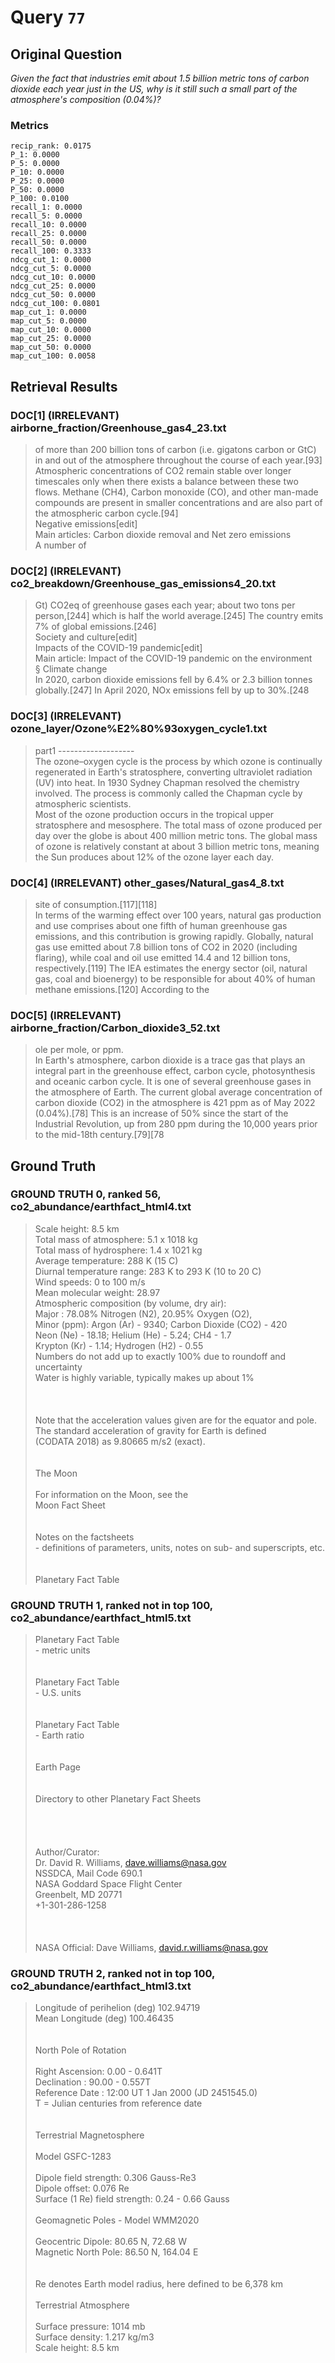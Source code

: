 # Query `77`

## Original Question

*Given the fact that industries emit about 1.5 billion metric tons of carbon dioxide each year just in the US, why is it still such a small part of the atmosphere's composition (0.04%)?*


### Metrics

```
recip_rank: 0.0175
P_1: 0.0000
P_5: 0.0000
P_10: 0.0000
P_25: 0.0000
P_50: 0.0000
P_100: 0.0100
recall_1: 0.0000
recall_5: 0.0000
recall_10: 0.0000
recall_25: 0.0000
recall_50: 0.0000
recall_100: 0.3333
ndcg_cut_1: 0.0000
ndcg_cut_5: 0.0000
ndcg_cut_10: 0.0000
ndcg_cut_25: 0.0000
ndcg_cut_50: 0.0000
ndcg_cut_100: 0.0801
map_cut_1: 0.0000
map_cut_5: 0.0000
map_cut_10: 0.0000
map_cut_25: 0.0000
map_cut_50: 0.0000
map_cut_100: 0.0058
```

## Retrieval Results

### DOC[1] (IRRELEVANT) airborne_fraction/Greenhouse_gas4_23.txt
> of more than 200 billion tons of carbon (i.e. gigatons carbon or GtC) in and out of the atmosphere throughout the course of each year.[93]  Atmospheric concentrations of CO2 remain stable over longer timescales only when there exists a balance between these two flows.  Methane (CH4), Carbon monoxide (CO), and other man-made compounds are present in smaller concentrations and are also part of the atmospheric carbon cycle.[94]<br>Negative emissions[edit]<br>Main articles: Carbon dioxide removal and Net zero emissions<br>A number of

### DOC[2] (IRRELEVANT) co2_breakdown/Greenhouse_gas_emissions4_20.txt
> Gt) CO2eq of greenhouse gases each year; about two tons per person,[244] which is half the world average.[245] The country emits 7% of global emissions.[246]<br>Society and culture[edit]<br>Impacts of the COVID-19 pandemic[edit]<br>Main article: Impact of the COVID-19 pandemic on the environment § Climate change<br>In 2020, carbon dioxide emissions fell by 6.4% or 2.3 billion tonnes globally.[247] In April 2020, NOx emissions fell by up to 30%.[248

### DOC[3] (IRRELEVANT) ozone_layer/Ozone%E2%80%93oxygen_cycle1.txt
> part1 -------------------<br>The ozone–oxygen cycle is the process by which ozone is continually regenerated in Earth's stratosphere, converting ultraviolet radiation (UV) into heat. In 1930 Sydney Chapman resolved the chemistry involved. The process is commonly called the Chapman cycle by atmospheric scientists.<br>Most of the ozone production occurs in the tropical upper stratosphere and mesosphere. The total mass of ozone produced per day over the globe is about 400 million metric tons. The global mass of ozone is relatively constant at about 3 billion metric tons, meaning the Sun produces about 12% of the ozone layer each day.

### DOC[4] (IRRELEVANT) other_gases/Natural_gas4_8.txt
> site of consumption.[117][118]<br>In terms of the warming effect over 100 years, natural gas production and use comprises about one fifth of human greenhouse gas emissions, and this contribution is growing rapidly. Globally, natural gas use emitted about 7.8 billion tons of CO2 in 2020 (including flaring), while coal and oil use emitted 14.4 and 12 billion tons, respectively.[119] The IEA estimates the energy sector (oil, natural gas, coal and bioenergy) to be responsible for about 40% of human methane emissions.[120]  According to the

### DOC[5] (IRRELEVANT) airborne_fraction/Carbon_dioxide3_52.txt
> ole per mole, or ppm.<br>In Earth's atmosphere, carbon dioxide is a trace gas that plays an integral part in the greenhouse effect, carbon cycle, photosynthesis and oceanic carbon cycle. It is one of several greenhouse gases in the atmosphere of Earth. The current global average concentration of carbon dioxide (CO2) in the atmosphere is 421 ppm as of May 2022 (0.04%).[78] This is an increase of 50% since the start of the Industrial Revolution, up from 280 ppm during the 10,000 years prior to the mid-18th century.[79][78


## Ground Truth

### GROUND TRUTH 0, ranked 56, co2_abundance/earthfact_html4.txt
> Scale height: 8.5 km<br>Total mass of atmosphere:  5.1 x 1018 kg<br>Total mass of hydrosphere:  1.4 x 1021 kg<br>Average temperature:  288 K (15 C)<br>Diurnal temperature range: 283 K to 293 K (10 to 20 C)<br>Wind speeds: 0 to 100 m/s<br>Mean molecular weight: 28.97 <br>Atmospheric composition (by volume, dry air): <br>    Major      : 78.08% Nitrogen (N2), 20.95% Oxygen (O2), <br>    Minor (ppm): Argon (Ar) - 9340; Carbon Dioxide (CO2) - 420<br>                 Neon (Ne) - 18.18; Helium (He) - 5.24; CH4 - 1.7<br>                 Krypton (Kr) - 1.14; Hydrogen (H2) - 0.55 <br>    Numbers do not add up to exactly 100% due to roundoff and uncertainty<br>    Water is highly variable, typically makes up about 1%<br><br><br><br>Note that the acceleration values given are for the equator and pole.<br>The standard acceleration of gravity for Earth is defined <br>(CODATA 2018) as 9.80665 m/s2 (exact).<br><br><br>The Moon<br><br>For information on the Moon, see the  <br>Moon Fact Sheet<br><br><br> Notes on the factsheets <br>- definitions of parameters, units, notes on sub- and superscripts, etc.<br><br><br> Planetary Fact Table

### GROUND TRUTH 1, ranked not in top 100, co2_abundance/earthfact_html5.txt
> Planetary Fact Table <br>- metric units<br><br><br> Planetary Fact Table <br>- U.S. units<br><br><br> Planetary Fact Table <br>- Earth ratio<br><br><br> Earth Page<br><br><br> Directory to other Planetary Fact Sheets<br><br><br><br><br>Author/Curator:<br>Dr. David R. Williams, dave.williams@nasa.gov<br>NSSDCA, Mail Code 690.1<br>NASA Goddard Space Flight Center<br>Greenbelt, MD 20771<br>+1-301-286-1258<br><br><br><br>NASA Official: Dave Williams, david.r.williams@nasa.gov

### GROUND TRUTH 2, ranked not in top 100, co2_abundance/earthfact_html3.txt
> Longitude of perihelion (deg)      102.94719  <br>Mean Longitude (deg)               100.46435<br><br><br>North Pole of Rotation<br><br>Right Ascension:  0.00 - 0.641T<br>Declination    : 90.00 - 0.557T<br>Reference Date : 12:00 UT 1 Jan 2000 (JD 2451545.0)<br>T = Julian centuries from reference date <br><br><br>Terrestrial Magnetosphere<br><br>Model GSFC-1283<br><br>Dipole field strength: 0.306 Gauss-Re3<br>Dipole offset: 0.076 Re<br>Surface (1 Re) field strength: 0.24 - 0.66 Gauss<br><br>Geomagnetic Poles - Model WMM2020<br><br>Geocentric Dipole: 80.65 N, 72.68 W<br>Magnetic North Pole: 86.50 N, 164.04 E<br><br><br>Re denotes Earth model radius, here defined to be 6,378 km<br><br>Terrestrial Atmosphere<br><br>Surface pressure: 1014 mb<br>Surface density: 1.217 kg/m3<br>Scale height: 8.5 km
